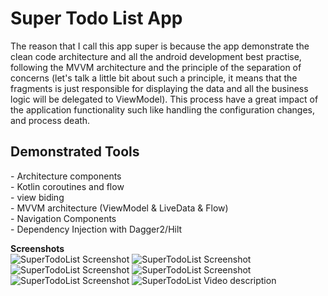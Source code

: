 <h1>Super Todo List App</h1>
The reason that I call this app super is because the app demonstrate the clean code architecture
and all the android development best practise, following the MVVM architecture and the principle of
the separation of concerns (let's talk a little bit about such a principle, it means
that the fragments is just responsible for displaying the data and all the business logic will be
delegated to ViewModel). This process have a great impact of the application functionality such like
handling the configuration changes, and process death.
<h2>Demonstrated Tools</h2>
- Architecture components </br>
- Kotlin coroutines and flow</br>
- view biding</br>
- MVVM architecture (ViewModel & LiveData & Flow)</br>
- Navigation Components</br>
- Dependency Injection with Dagger2/Hilt</br>

<b>Screenshots</b></br>
 <img src="https://github.com/3li-7assan-Dev1712/SuperTodoList/blob/master/1.png" alt="SuperTodoList Screenshot">
 <img src="https://github.com/3li-7assan-Dev1712/SuperTodoList/blob/master/2.png" alt="SuperTodoList Screenshot">
 <img src="https://github.com/3li-7assan-Dev1712/SuperTodoList/blob/master/3.png" alt="SuperTodoList Screenshot">
 <img src="https://github.com/3li-7assan-Dev1712/SuperTodoList/blob/master/4.png" alt="SuperTodoList Screenshot">
 <img src="https://github.com/3li-7assan-Dev1712/SuperTodoList/blob/master/5.png" alt="SuperTodoList Screenshot">
 <img src="https://github.com/3li-7assan-Dev1712/SuperTodoList/blob/master/VID.mp4" alt="SuperTodoList Video description"></br>


